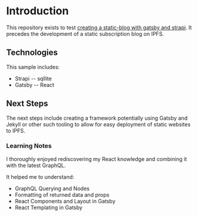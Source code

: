 # Introduction
This repository exists to test [creating a static-blog with gatsby and strapi](https://strapi.io/blog/build-a-static-blog-with-gatsby-and-strapi).  It precedes the development of a static subscription blog on IPFS.  

## Technologies
This sample includes:

- Strapi
-- sqllite
- Gatsby
-- React


## Next Steps
The next steps include creating a framework potentially using Gatsby and Jekyll or other such tooling to allow for easy deployment of static websites to IPFS.

### Learning Notes
I thoroughly enjoyed rediscovering my React knowledge and combining it with the latest GraphQL.  

It helped me to understand:

- GraphQL Querying and Nodes
- Formatting of returned data and props
- React Components and Layout in Gatsby
- React Templating in Gatsby





